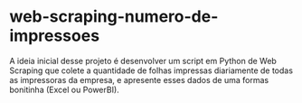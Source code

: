 # web-scraping-numero-de-impressoes
A ideia inicial desse projeto é desenvolver um script em Python de Web Scraping que colete a quantidade de folhas impressas diariamente de todas as impressoras da empresa, e apresente esses dados de uma formas bonitinha (Excel ou PowerBI).
